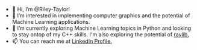 - 👋 Hi, I’m @Riley-Taylor!
- 👀 I’m interested in implementing computer graphics and the potential of Machine Learning applications.
- 🌱 I’m currently exploring Machine Learning topics in Python and looking to stay ontop of my C++ skills. I'm also exploring the potential of <a href="https://www.raylib.com">raylib.</a>
- 📫 You can reach me at
<a href="https://www.linkedin.com/in/riley-taylor-64bbb9224"> LinkedIn Profile. </a>
<!---
Riley-Taylor/Riley-Taylor is a ✨ special ✨ repository because its `README.md` (this file) appears on your GitHub profile.
You can click the Preview link to take a look at your changes.
--->

